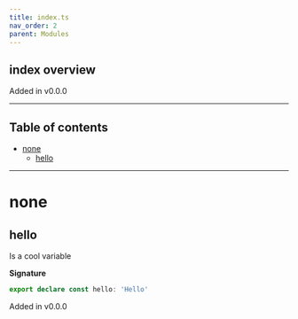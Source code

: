```yaml
---
title: index.ts
nav_order: 2
parent: Modules
---
```


## index overview

Added in v0.0.0

---

<h2 class="text-delta">Table of contents</h2>

- [none](#none)
  - [hello](#hello)

---

# none

## hello

Is a cool variable

**Signature**

```ts
export declare const hello: 'Hello'
```

Added in v0.0.0
